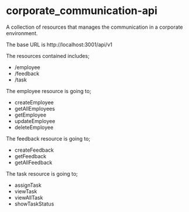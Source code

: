 # corporate_communication-api
A collection of resources that manages the communication in a corporate environment.

The base URL is http://localhost:3001/api/v1

The resources contained includes;
- /employee
- /feedback
- /task

The employee resource is going to;
- createEmployee
- getAllEmployees
- getEmployee
- updateEmployee
- deleteEmployee

The feedback resource is going to;
- createFeedback
- getFeedback
- getAllFeedback

The task resource is going to;
- assignTask
- viewTask
- viewAllTask
- showTaskStatus
